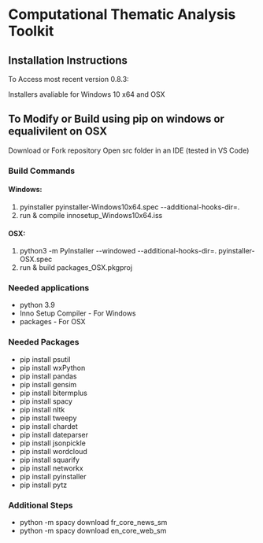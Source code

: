# Computational Thematic Analysis Toolkit

## Installation Instructions

To Access most recent version 0.8.3: 

Installers avaliable for Windows 10 x64 and OSX 

## To Modify or Build using pip on windows or equalivilent on OSX
Download or Fork repository
Open src folder in an IDE (tested in VS Code)

### Build Commands
#### Windows:
1) pyinstaller pyinstaller-Windows10x64.spec --additional-hooks-dir=.
2) run & compile innosetup_Windows10x64.iss
#### OSX:
1) python3 -m PyInstaller --windowed --additional-hooks-dir=. pyinstaller-OSX.spec
2) run & build packages_OSX.pkgproj

### Needed applications
- python 3.9
- Inno Setup Compiler - For Windows
- packages - For OSX

### Needed Packages
- pip install psutil
- pip install wxPython
- pip install pandas
- pip install gensim
- pip install bitermplus
- pip install spacy
- pip install nltk
- pip install tweepy
- pip install chardet
- pip install dateparser
- pip install jsonpickle
- pip install wordcloud
- pip install squarify
- pip install networkx
- pip install pyinstaller
- pip install pytz

### Additional Steps
- python -m spacy download fr_core_news_sm
- python -m spacy download en_core_web_sm
